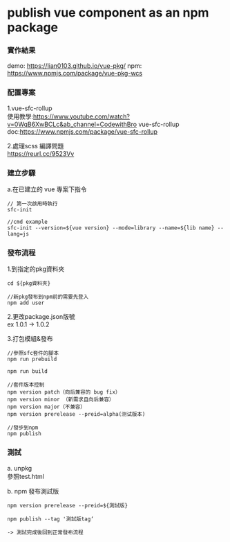 # publish vue component as an npm package 

### 實作結果
demo: https://lian0103.github.io/vue-pkg/
npm: https://www.npmjs.com/package/vue-pkg-wcs

### 配置專案
1.vue-sfc-rollup    
使用教學:https://www.youtube.com/watch?v=0WqB6XwBCLc&ab_channel=CodewithBro
vue-sfc-rollup doc:https://www.npmjs.com/package/vue-sfc-rollup

2.處理scss 編譯問題    
https://reurl.cc/9523Vv


### 建立步驟
a.在已建立的 vue 專案下指令
```
// 第一次啟用時執行
sfc-init

//cmd example
sfc-init --version=${vue version} --mode=library --name=${lib name} --lang=js

```

### 發布流程
1.到指定的pkg資料夾   
```
cd ${pkg資料夾}

//新pkg發布到npm前的需要先登入
npm add user
```

2.更改package.json版號      
ex 1.0.1 -> 1.0.2

3.打包模組&發布
```
//參照sfc套件的腳本
npm run prebuild

npm run build

//套件版本控制
npm version patch（向后兼容的 bug fix）
npm version minor （新需求且向后兼容）
npm version major（不兼容）
npm version prerelease --preid=alpha(测试版本)

//發步到npm 
npm publish
```
### 測試
a. unpkg     
參照test.html

b. npm 發布測試版     
```
npm version prerelease --preid=${測試版}

npm publish --tag '測試版tag‘

-> 測試完成後回到正常發布流程

```
